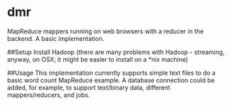 # dmr
MapReduce mappers running on web browsers with a reducer in the backend. A basic implementation.

##Setup
Install Hadoop (there are many problems with Hadoop - streaming, anyway, on OSX; it might be easier to install on a *nix machine)

##Usage
This implementation currently supports simple text files to do a basic word count MapReduce example. A database connection could be added, for example, to support text/binary data, different mappers/reducers, and jobs.

